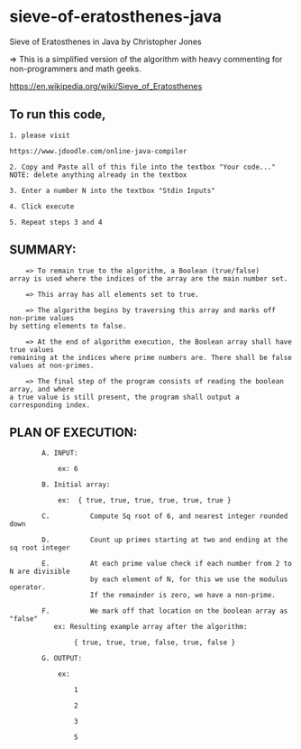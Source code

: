 # sieve-of-eratosthenes-java
Sieve of Eratosthenes in Java
by Christopher Jones

=> This is a simplified version of the algorithm with heavy commenting for non-programmers and math geeks. 


https://en.wikipedia.org/wiki/Sieve_of_Eratosthenes

## To run this code,
    
    1. please visit
    
    https://www.jdoodle.com/online-java-compiler
    
    2. Copy and Paste all of this file into the textbox "Your code..."
    NOTE: delete anything already in the textbox
    
    3. Enter a number N into the textbox "Stdin Inputs"
    
    4. Click execute
    
    5. Repeat steps 3 and 4
    
## SUMMARY:
    
        => To remain true to the algorithm, a Boolean (true/false)
    array is used where the indices of the array are the main number set.
    
        => This array has all elements set to true.
        
        => The algorithm begins by traversing this array and marks off non-prime values
    by setting elements to false.
    
        => At the end of algorithm execution, the Boolean array shall have true values
    remaining at the indices where prime numbers are. There shall be false values at non-primes.
    
        => The final step of the program consists of reading the boolean array, and where
    a true value is still present, the program shall output a corresponding index.
    
## PLAN OF EXECUTION:
            A. INPUT:
            
                ex: 6
                
            B. Initial array:
            
                ex:  { true, true, true, true, true, true }
           
            C.          Compute Sq root of 6, and nearest integer rounded down
            
            D.          Count up primes starting at two and ending at the sq root integer
            
            E.          At each prime value check if each number from 2 to N are divisible
                        by each element of N, for this we use the modulus operator.
                        If the remainder is zero, we have a non-prime.
                        
            F.          We mark off that location on the boolean array as "false"
               ex: Resulting example array after the algorithm:
               
                    { true, true, true, false, true, false }
                    
            G. OUTPUT:
            
                ex:
                
                    1
                    
                    2
                    
                    3
                    
                    5
